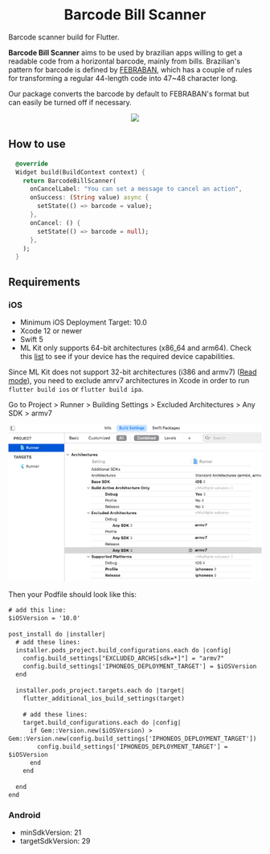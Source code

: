 <h1 align="center">Barcode Bill Scanner</h1>

Barcode scanner build for Flutter.

**Barcode Bill Scanner** aims to be used by brazilian apps willing to get a readable code from a horizontal barcode, mainly from bills.
Brazilian's pattern for barcode is defined by [FEBRABAN](https://febraban.org.br), which has a couple of rules for transforming a regular 44-length code into 47~48 character long.

Our package converts the barcode by default to FEBRABAN's format but can easily be turned off if necessary.

<p align="center">
  <img src="https://user-images.githubusercontent.com/11953552/149662832-294915e1-3ca0-4a3e-91e3-b834409eaba8.gif">
</p>

## How to use
```dart
  @override
  Widget build(BuildContext context) {
    return BarcodeBillScanner(
      onCancelLabel: "You can set a message to cancel an action",
      onSuccess: (String value) async {
        setState(() => barcode = value);
      },
      onCancel: () {
        setState(() => barcode = null);
      },
    );
  }
```

## Requirements

### iOS

- Minimum iOS Deployment Target: 10.0
- Xcode 12 or newer
- Swift 5
- ML Kit only supports 64-bit architectures (x86_64 and arm64). Check this [list](https://developer.apple.com/support/required-device-capabilities/) to see if your device has the required device capabilities.

Since ML Kit does not support 32-bit architectures (i386 and armv7) ([Read mode](https://developers.google.com/ml-kit/migration/ios)), you need to exclude amrv7 architectures in Xcode in order to run `flutter build ios` or `flutter build ipa`.

Go to Project > Runner > Building Settings > Excluded Architectures > Any SDK > armv7

![](https://github.com/bharat-biradar/Google-Ml-Kit-plugin/blob/master/ima/build_settings_01.png)

Then your Podfile should look like this:

```
# add this line:
$iOSVersion = '10.0'

post_install do |installer|
  # add these lines:
  installer.pods_project.build_configurations.each do |config|
    config.build_settings["EXCLUDED_ARCHS[sdk=*]"] = "armv7"
    config.build_settings['IPHONEOS_DEPLOYMENT_TARGET'] = $iOSVersion
  end
  
  installer.pods_project.targets.each do |target|
    flutter_additional_ios_build_settings(target)
    
    # add these lines:
    target.build_configurations.each do |config|
      if Gem::Version.new($iOSVersion) > Gem::Version.new(config.build_settings['IPHONEOS_DEPLOYMENT_TARGET'])
        config.build_settings['IPHONEOS_DEPLOYMENT_TARGET'] = $iOSVersion
      end
    end
    
  end
end
```

### Android

- minSdkVersion: 21
- targetSdkVersion: 29

